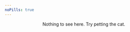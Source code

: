 ```yaml
---
noPills: true
---
```


<div style="text-align: center">Nothing to see here. Try petting the cat.<div>

